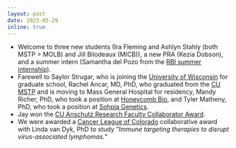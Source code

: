 ```yaml
---
layout: post
date: 2023-05-29
inline: true
---
```


- Welcome to three new students (Ira Fleming and Ashlyn Stahly (both MSTP > MOLB) and Jill Bilodeaux (MICB)), a new PRA (Kezia Dobson), and a summer intern (Samantha del Pozo from the [RBI summer internship](https://medschool.cuanschutz.edu/rbi/training-and-education/summer-internship-program/about)).
- Farewell to Saylor Strugar, who is joining the [University of Wisconsin](https://ipib.wisc.edu/) for graduate school, Rachel Ancar, MD, PhD, who graduated from the [CU MSTP](https://medschool.cuanschutz.edu/mstp) and is moving to Mass General Hospital for residency, Mandy Richer, PhD, who took a position at [Honeycomb Bio](https://honeycomb.bio/), and Tyler Matheny, PhD, who took a position at [Sohpia Genetics](https://www.sophiagenetics.com/).
- Jay won the [CU Anschutz Research Faculty Collaborator Award](https://research.cuanschutz.edu/university-research/news-events/research-awards-ceremony#ac-research-administration-award-7?utm_source=miragenews&utm_medium=miragenews&utm_campaign=news).
- We were awarded a [Cancer League of Colorado](https://www.cancerleague.org/) collaborative award with Linda van Dyk, PhD to study *"Immune targeting therapies to disrupt virus-associated lymphomas.*"